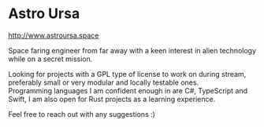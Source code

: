 # Astro Ursa

<http://www.astroursa.space>

Space faring engineer from far away with a keen interest in alien technology while on a secret mission.

Looking for projects with a GPL type of license to work on during stream, preferably small or very modular and locally testable ones.  
Programming languages I am confident enough in are C#, TypeScript and Swift, I am also open for Rust projects as a learning experience. 

Feel free to reach out with any suggestions :)

<!---
astroursa/astroursa is a ✨ special ✨ repository because its `README.md` (this file) appears on your GitHub profile.
You can click the Preview link to take a look at your changes.
--->
